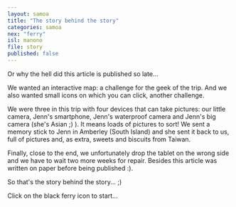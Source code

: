 ```yaml
---
layout: samoa
title: "The story behind the story"
categories: samoa
nex: "ferry"
isl: manono
file: story
published: false
---
```


Or why the hell did this article is published so late...

We wanted an interactive map: a challenge for the geek of the trip. And we also wanted small icons on which you can click, another challenge.

We were three in this trip with four devices that can take pictures: our little camera, Jenn's smartphone, Jenn's waterproof camera and Jenn's big camera (she's Asian ;) ). It means loads of pictures to sort! We sent a memory stick to Jenn in Amberley (South Island) and she sent it back to us, full of pictures and, as extra, sweets and biscuits from Taiwan.

Finally, close to the end, we unfortunately drop the tablet on the wrong side and we have to wait two more weeks for repair. Besides this article was written on paper before being published :).

So that's the story behind the story... ;)

Click on the black ferry icon to start...





